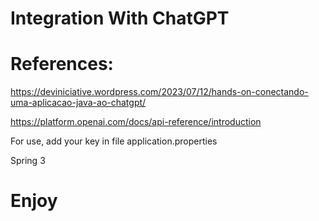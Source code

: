 # Integration With ChatGPT


# References:
https://deviniciative.wordpress.com/2023/07/12/hands-on-conectando-uma-aplicacao-java-ao-chatgpt/

https://platform.openai.com/docs/api-reference/introduction

For use, add your key in file application.properties

Spring 3

# Enjoy